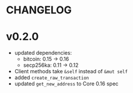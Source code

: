 CHANGELOG
=========

# v0.2.0

- updated dependencies:
  - bitcoin: 0.15 -> 0.16
  - secp256ka: 0.11 -> 0.12
- Client methods take `&self` instead of `&mut self`
- added `create_raw_transaction`
- updated `get_new_address` to Core 0.16 spec